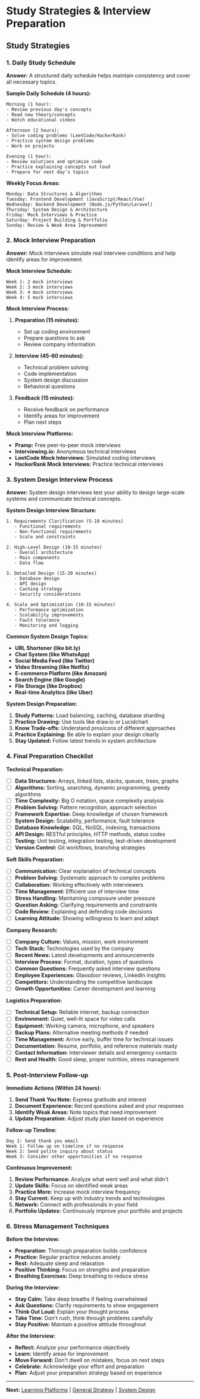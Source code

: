 # Study Strategies & Interview Preparation

## Study Strategies

### 1. Daily Study Schedule

**Answer:** A structured daily schedule helps maintain consistency and cover all necessary topics.

**Sample Daily Schedule (4 hours):**
```
Morning (1 hour):
- Review previous day's concepts
- Read new theory/concepts
- Watch educational videos

Afternoon (2 hours):
- Solve coding problems (LeetCode/HackerRank)
- Practice system design problems
- Work on projects

Evening (1 hour):
- Review solutions and optimize code
- Practice explaining concepts out loud
- Prepare for next day's topics
```

**Weekly Focus Areas:**
```
Monday: Data Structures & Algorithms
Tuesday: Frontend Development (JavaScript/React/Vue)
Wednesday: Backend Development (Node.js/Python/Laravel)
Thursday: System Design & Architecture
Friday: Mock Interviews & Practice
Saturday: Project Building & Portfolio
Sunday: Review & Weak Area Improvement
```

### 2. Mock Interview Preparation

**Answer:** Mock interviews simulate real interview conditions and help identify areas for improvement.

**Mock Interview Schedule:**
```
Week 1: 2 mock interviews
Week 2: 3 mock interviews
Week 3: 4 mock interviews
Week 4: 5 mock interviews
```

**Mock Interview Process:**
1. **Preparation (15 minutes):**
   - Set up coding environment
   - Prepare questions to ask
   - Review company information

2. **Interview (45-60 minutes):**
   - Technical problem solving
   - Code implementation
   - System design discussion
   - Behavioral questions

3. **Feedback (15 minutes):**
   - Receive feedback on performance
   - Identify areas for improvement
   - Plan next steps

**Mock Interview Platforms:**
- **Pramp:** Free peer-to-peer mock interviews
- **Interviewing.io:** Anonymous technical interviews
- **LeetCode Mock Interviews:** Simulated coding interviews
- **HackerRank Mock Interviews:** Practice technical interviews

### 3. System Design Interview Process

**Answer:** System design interviews test your ability to design large-scale systems and communicate technical concepts.

**System Design Interview Structure:**
```
1. Requirements Clarification (5-10 minutes)
   - Functional requirements
   - Non-functional requirements
   - Scale and constraints

2. High-Level Design (10-15 minutes)
   - Overall architecture
   - Main components
   - Data flow

3. Detailed Design (15-20 minutes)
   - Database design
   - API design
   - Caching strategy
   - Security considerations

4. Scale and Optimization (10-15 minutes)
   - Performance optimization
   - Scalability improvements
   - Fault tolerance
   - Monitoring and logging
```

**Common System Design Topics:**
- **URL Shortener (like bit.ly)**
- **Chat System (like WhatsApp)**
- **Social Media Feed (like Twitter)**
- **Video Streaming (like Netflix)**
- **E-commerce Platform (like Amazon)**
- **Search Engine (like Google)**
- **File Storage (like Dropbox)**
- **Real-time Analytics (like Uber)**

**System Design Preparation:**
1. **Study Patterns:** Load balancing, caching, database sharding
2. **Practice Drawing:** Use tools like draw.io or Lucidchart
3. **Know Trade-offs:** Understand pros/cons of different approaches
4. **Practice Explaining:** Be able to explain your design clearly
5. **Stay Updated:** Follow latest trends in system architecture

### 4. Final Preparation Checklist

**Technical Preparation:**
- [ ] **Data Structures:** Arrays, linked lists, stacks, queues, trees, graphs
- [ ] **Algorithms:** Sorting, searching, dynamic programming, greedy algorithms
- [ ] **Time Complexity:** Big O notation, space complexity analysis
- [ ] **Problem Solving:** Pattern recognition, approach selection
- [ ] **Framework Expertise:** Deep knowledge of chosen framework
- [ ] **System Design:** Scalability, performance, fault tolerance
- [ ] **Database Knowledge:** SQL, NoSQL, indexing, transactions
- [ ] **API Design:** RESTful principles, HTTP methods, status codes
- [ ] **Testing:** Unit testing, integration testing, test-driven development
- [ ] **Version Control:** Git workflows, branching strategies

**Soft Skills Preparation:**
- [ ] **Communication:** Clear explanation of technical concepts
- [ ] **Problem Solving:** Systematic approach to complex problems
- [ ] **Collaboration:** Working effectively with interviewers
- [ ] **Time Management:** Efficient use of interview time
- [ ] **Stress Handling:** Maintaining composure under pressure
- [ ] **Question Asking:** Clarifying requirements and constraints
- [ ] **Code Review:** Explaining and defending code decisions
- [ ] **Learning Attitude:** Showing willingness to learn and adapt

**Company Research:**
- [ ] **Company Culture:** Values, mission, work environment
- [ ] **Tech Stack:** Technologies used by the company
- [ ] **Recent News:** Latest developments and announcements
- [ ] **Interview Process:** Format, duration, types of questions
- [ ] **Common Questions:** Frequently asked interview questions
- [ ] **Employee Experiences:** Glassdoor reviews, LinkedIn insights
- [ ] **Competitors:** Understanding the competitive landscape
- [ ] **Growth Opportunities:** Career development and learning

**Logistics Preparation:**
- [ ] **Technical Setup:** Reliable internet, backup connection
- [ ] **Environment:** Quiet, well-lit space for video calls
- [ ] **Equipment:** Working camera, microphone, and speakers
- [ ] **Backup Plans:** Alternative meeting methods if needed
- [ ] **Time Management:** Arrive early, buffer time for technical issues
- [ ] **Documentation:** Resume, portfolio, and reference materials ready
- [ ] **Contact Information:** Interviewer details and emergency contacts
- [ ] **Rest and Health:** Good sleep, proper nutrition, stress management

### 5. Post-Interview Follow-up

**Immediate Actions (Within 24 hours):**
1. **Send Thank You Note:** Express gratitude and interest
2. **Document Experience:** Record questions asked and your responses
3. **Identify Weak Areas:** Note topics that need improvement
4. **Update Preparation:** Adjust study plan based on experience

**Follow-up Timeline:**
```
Day 1: Send thank you email
Week 1: Follow up on timeline if no response
Week 2: Send polite inquiry about status
Week 3: Consider other opportunities if no response
```

**Continuous Improvement:**
1. **Review Performance:** Analyze what went well and what didn't
2. **Update Skills:** Focus on identified weak areas
3. **Practice More:** Increase mock interview frequency
4. **Stay Current:** Keep up with industry trends and technologies
5. **Network:** Connect with professionals in your field
6. **Portfolio Updates:** Continuously improve your portfolio and projects

### 6. Stress Management Techniques

**Before the Interview:**
- **Preparation:** Thorough preparation builds confidence
- **Practice:** Regular practice reduces anxiety
- **Rest:** Adequate sleep and relaxation
- **Positive Thinking:** Focus on strengths and preparation
- **Breathing Exercises:** Deep breathing to reduce stress

**During the Interview:**
- **Stay Calm:** Take deep breaths if feeling overwhelmed
- **Ask Questions:** Clarify requirements to show engagement
- **Think Out Loud:** Explain your thought process
- **Take Time:** Don't rush, think through problems carefully
- **Stay Positive:** Maintain a positive attitude throughout

**After the Interview:**
- **Reflect:** Analyze your performance objectively
- **Learn:** Identify areas for improvement
- **Move Forward:** Don't dwell on mistakes, focus on next steps
- **Celebrate:** Acknowledge your effort and preparation
- **Plan:** Adjust your preparation strategy based on experience

---

**Next:** [Learning Platforms](learning-platforms.md) | [General Strategy](../general/interview-strategy.md) | [System Design](../backend/system-design.md)

